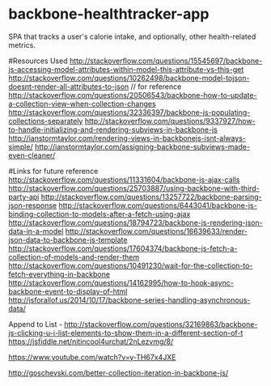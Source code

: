 # backbone-healthtracker-app
SPA that tracks a user's calorie intake, and optionally, other health-related metrics.

#Resources Used
http://stackoverflow.com/questions/15545697/backbone-js-accessing-model-attributes-within-model-this-attribute-vs-this-get
http://stackoverflow.com/questions/10262498/backbone-model-tojson-doesnt-render-all-attributes-to-json // for reference
http://stackoverflow.com/questions/20506543/backbone-how-to-update-a-collection-view-when-collection-changes
http://stackoverflow.com/questions/32336397/backbone-js-populating-collections-separately
http://stackoverflow.com/questions/9337927/how-to-handle-initializing-and-rendering-subviews-in-backbone-js
http://ianstormtaylor.com/rendering-views-in-backbonejs-isnt-always-simple/
http://ianstormtaylor.com/assigning-backbone-subviews-made-even-cleaner/

#Links for future reference
http://stackoverflow.com/questions/11331604/backbone-js-ajax-calls
http://stackoverflow.com/questions/25703887/using-backbone-with-third-party-api
http://stackoverflow.com/questions/13257722/backbone-parsing-json-response
http://stackoverflow.com/questions/6443041/backbone-js-binding-collection-to-models-after-a-fetch-using-ajax
http://stackoverflow.com/questions/18794723/backbone-js-rendering-json-data-in-a-model
http://stackoverflow.com/questions/16639633/render-json-data-to-backbone-js-template
http://stackoverflow.com/questions/17604374/backbone-js-fetch-a-collection-of-models-and-render-them
http://stackoverflow.com/questions/10491230/wait-for-the-collection-to-fetch-everything-in-backbone
http://stackoverflow.com/questions/14162995/how-to-hook-async-backbone-event-to-display-of-html
http://jsforallof.us/2014/10/17/backbone-series-handling-asynchronous-data/

Append to List - http://stackoverflow.com/questions/32169863/backbone-js-clicking-u-i-list-elements-to-show-them-in-a-different-section-of-t
https://jsfiddle.net/nitincool4urchat/2nLezvmg/8/

https://www.youtube.com/watch?v=y-TH67x4JXE

http://goschevski.com/better-collection-iteration-in-backbone-js/